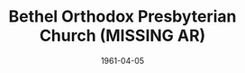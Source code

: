 ---
date: &id001 1961-04-05
end_date: null
location:
  address: Grand Junction
  city: MISSING
  state: AR
minister:
- end: 1961-12-31
  name: Jonathan Male
  start: 1961-01-01
  type: pastor
- end: 1968-12-31
  name: John Verhage
  start: 1962-01-01
  type: pastor
- end: 1970-12-31
  name: Paul Doepke
  start: 1969-01-01
  type: pastor
- end: 1978-12-31
  name: Donald Duff
  start: 1972-01-01
  type: pastor
- end: 1983-12-31
  name: William Bomer
  start: 1979-01-01
  type: pastor
- end: 1987-09-23
  name: C. Don Darling
  start: 1983-01-01
  type: supply
ministers:
- Jonathan Male
- John Verhage
- Paul Doepke
- Donald Duff
- William Bomer
- C. Don Darling
name: Bethel Orthodox Presbyterian Church
names: null
origination_date: *id001
raw_data: "AR    Grand Junction\n\nBethel Orthodox Presbyterian Church  (April\
  \ 5, 1961\u2013 September 23, 1987)\nPastors: Jonathan Male, 1961\nJohn Verhage,\
  \ 1962\u201368\nPaul Doepke, 1969\u201370\nDonald Duff, 1972\u201378\nWilliam Bomer,\
  \ 1979\u201383\nC. Don Darling (Supply from the PCA), 1983\u201387"
received_from: null
states:
- AR
status:
  active: false
  end_date: 1987-09-23
  reason: null
  received_from: null
  withdrawal_to: null
title: Bethel Orthodox Presbyterian Church (MISSING AR)

---